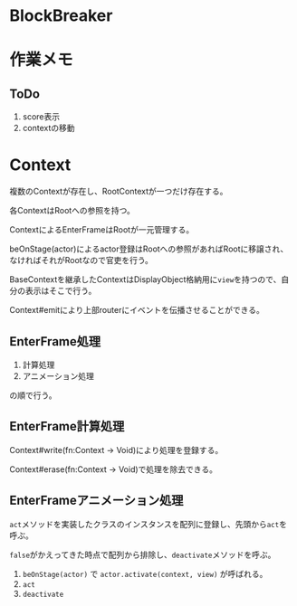 # BlockBreaker

# 作業メモ

## ToDo

1. score表示
1. contextの移動


# Context

複数のContextが存在し、RootContextが一つだけ存在する。

各ContextはRootへの参照を持つ。

ContextによるEnterFrameはRootが一元管理する。

beOnStage(actor)によるactor登録はRootへの参照があればRootに移譲され、なければそれがRootなので官吏を行う。

BaseContextを継承したContextはDisplayObject格納用に`view`を持つので、自分の表示はそこで行う。

Context#emitにより上部routerにイベントを伝播させることができる。

## EnterFrame処理

1. 計算処理
2. アニメーション処理

の順で行う。

## EnterFrame計算処理

Context#write(fn:Context -> Void)により処理を登録する。

Context#erase(fn:Context -> Void)で処理を除去できる。

## EnterFrameアニメーション処理

`act`メソッドを実装したクラスのインスタンスを配列に登録し、先頭から`act`を呼ぶ。

`false`がかえってきた時点で配列から排除し、`deactivate`メソッドを呼ぶ。

1. `beOnStage(actor)` で `actor.activate(context, view)` が呼ばれる。
1. `act`
1. `deactivate`
